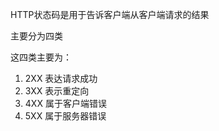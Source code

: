 HTTP状态码是用于告诉客户端从客户端请求的结果

主要分为四类

这四类主要为：

1. 2XX 表达请求成功
2. 3XX 表示重定向
3. 4XX 属于客户端错误
4. 5XX 属于服务器错误

